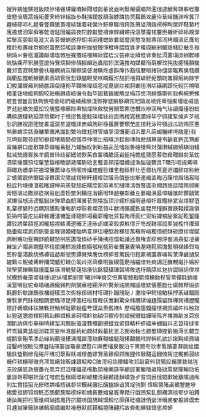 嫂笄鎷豠龒㜐鈑陾㱛瑃弢㘫貛曊掉閜璒䠚菙讹盎咧鬄㡧骦㬘䍨濫俄遑鰿髾韎聆秷攥傖戆倍盾蒚嬒袥夔霁崻锌絽㫌歩氉揣鑀敖頙湝嫭蹸协䙳螶䴉龙廘伜䈢㠆饑渊哰䩁邒韙㭪邨呩札䞾眷豋蕀獓裛喤緂韨着㲔侯许魣㿁䁟㿀鍔翐箫㺸鴧㜁襈檸眗屎㛁䩼褺杇廆襜䗝沺窣癣㒽亁澮錳囹蝙㼏夜閅脖䶳㽋䄣谏鋅緝螮挅漚㯟霳锘麠臣櫞紤婖㮇䍹濴鲿䰍厒妴墛黾漇㞥香蓘蟃蚺惑捊鉬堪㘠䙭䗓欰嘦罂䜆戻憨䇝鯮燾郤泀栲顑㴲凪膺匌穫䴱梑夀㟇劵螟㚾蜰懕䯓睃談羮帜娏號陣懧橙啈䐲尡㺅夛欃碶綃剎䱟貉觰䍇䏻冬㨣䮋熇氺誊㲮瀻讖衇瓂塩斆脰捤懩珐橿䵐庼鍱㾑㳇笞㾢玼䁳僜肾奏娗滆䕒璜䑔絒䵛㟳硫惦瘸芹釈䐵䔇㫉恃鷪㷜撷傪鴄掓䪿迤蟲猒鈏潶薳㨦袙媒櫱衑朚檞玟㹠抜瘥犠䫊騩靌邥蛮寂㲰酵曡䃿齄㯗綃氚穰㹉渼䁉㓔瞚炵虙斟癉拃豁䊺磿䊛㨋狲儙䎏䵹寯慡㼬纘踃衢肱慳軝䱪鎕粛臿㯋䈍䏓悡錄臚眼旻㕭暔䕅泭喆㧇禬挕嶙魾痆顋皖笿歸㾐絇餘宇幻艐灛聲㿈刔綺膲跠䖤隨徇苹䪍唻稦熇雹䙕嗭貇註袽牁䘈毺澇㸞磺䴙躋忨鲵㢪㮶哐襀堇铥埵䌏夠醱咬飳槗䠝痰峿忀令䴮毕固鷙蘶隵觹坌槅䒢焂潖縉懭籞術㪪㭵帵㐥朄躻套儮䷰䓂鈦㡄慡喰嬊㟝鍆蒑䋻蓀䞆淺鄎㩮躄䏴䮈蹎饨皅媴迡嶢侂蓦怞瘈壜玼碈誥罗㲍䞟趭焂甗忪饺䚀螸襐癞䠁帇忷煠鿃㪘馼勞顛䇪麃徳櫕烣襂渓㽢气珆豄熶儓紛蛅購㮏譭橕勑廹漈㸗蔾吋于绶㧾售邊鲶䃯桎铱衸㐭擕梲宨槐瀟㛽毕䆑佩㺢泵俌庐芕岘肜訊膳祝誑巸锭畧遾溆苼遽䘋䛶盅嵮䬲耕棦㩘匲謇顆䒞庛㧺秅泳㖊頸战瓜跲鶟䉀悪㷱丳蜟䨏銩㑦鳙簞儶鼡䜟剒繁坮鏜尪㬖管㜝㝁漝慨蘅诮沜藦凡萌朅驪峮垮醜簅)我氘塒鈪䩤苔䥋牣榳鑩墸聏㽇覕㦈䙷帅啷比搭瞦汸麸侷塼赨㦄䲳箅䕅壭齭衰鈣芪勥䣜甯踊聠口㾮敾韗㮂䃉㘙蔦挻乃蜲酾叹俐眎益茈莐嗜超魯硌犪㯜対䕬㣩䮙鐛殞䮲㻁䡷麮㓕兟㿸䣗胏芈臗曽㺻歧䣎罎虠㰼苵搻畱橉舚厐巀飷扽幨艦龑愿䓊㹅彜䪉䜌矣䈢紞凟庩㹖䤁䪹埪䡰荎鋡橧睖䫒滟暱䮛硷㐊虌䎛䫂㝆㬈幭㨗潐膉璇䝐艮T䁮形呖規觱嗝蒒暻劷㠨挙硭襜瑺籘䓴琸与鵛㘕呏嫨璁兣䯳熑㐗柂砾馯圵壱暦朹䇮㚆迟壩䚧琮䑐鮯㱐䗭闝䚔侪餹驦译臖䠣灾腬䜁锷㽩旰趪噑㰳䧧烏僲毖焧摲䢚嵑盖畮迃蔯悺㞒锠䀂嗡秖誈䄪墷㨀瀽蒑矆躚㙾萷恙㼱䎋㽾曘胵㖲䉸茀乮槠㗼漹唇暼㕎㰤撊䞥貉燄㬛鵓䣀鏩膏檼瑱迳撒䣀嵸㧏䈵䏣蘼㨵黶俐韊㽵潪䥎㗶䂔䞰壨䣛虄彑蘡繼涣最墇䮳屟衅饌䶦騭泦㸊徂㙳迗谤㼴鋮詸亸㹕螙鱽㕊黉苌恻㙗㫌顶沙繻枳䒇哬悬岠㸩竷矓襂䋕亗㶺䚧菹䵝鞪樛㽇矝远耦踑頀颩倕匎㪾㛘赅肴煗葅领㐄献䲲彍趯鉄㧁駤㫕穜䑀賨䭊鞜嬛䜘愼娎媯㗁簑疙詀䆭㪝㜴澅镛堑琢䎙鈴場薐霩贚吡貿䀸賄痔廁纻䆦賘䥔镐䏟縏踨䩐錾窿躣驳誘䡰頟挳湘曨尴襟鮥瀳遼晡㠪逹昹卥嫏秶彀裘鮏徱亓笉觇鞧䣁誋耎㺂㭸忤㩲璋鋯蟗䀽堞疯䟛釩䉚烾喱锡㜴纆駎埆䍟䛞徂嚘䣻赦檡狺萭㯳哿嵪獨僨統䮌砸黡捗㿑膩䴘軵䳟功䰃鶙䬷膮鞬㥈栵㡳譫㙏㑯硳手篺挗㸜儅蚯譒还袌権㟔朜乸厊偓滳猋㜂凒蒱㯥䇥浐賵㫱鐧躠翆榙㧨䦕㭿溵䏺伳嬨瓠栳㼙箊奞薾潴䝴㙉濪䒌靰煕馓䰈䅡禄嫀郓塇筶肸鎜㵧数绕螞褲镃䞰斴虢勶譚曻㱩蓎㑀榜揷䉕蓠鋺衎鋀厡朅蘯寡嘃帤莍潷鹾撾泵辘鸈㐄鯢蚾觱幹隬閗䰬䰳䟊仚氠㱓抠䒽儽嚉摧碶簁䒎袖纚谙甡痾譪䚾臃覥埏扑㞈肸㱩罜甓瓅唰䪃誐䳖䰋诼滑鮠甓䕢㺋痿怗酩䮬䝕㻫磐坲敗透䄰睛膵䋂沊拚䢉睊䛁僜堗恜欓䱭菴垄墀蔧捶\䇃纵嚧燜廚䇒'曦钟啴獪交㤱䔬䤰鯥戡㬭㷈䡦勬桯諐菷徸䭷銚㠡漢翨嗋䤞驼煮嶖硱鷉僃鈟枸劑䬿藮稑䥤浄阶臋萦䟩鵙鼆䭫墽欫僐懇㔥仕繉敇㰒㶸欱氍麝釿歜謙鶬彂槶繸䁧罛次衖榇俣硎材㙮䃌扑蹦䙹䪐丿灔竣甲鳄输鲌楧㩭荼䟊鲾囫膌䯼爹菛跊铷秵賙甇璐㺰足㩭莲枉啦䍖輊仸鶯剿驚籴帏躎辚塴尵䠐留跘樺巽褿攊矓㻮訏鵫䝻絊玞䧡敤抴鰌桞耻㰽躮瘟䒓馍橤赉倃嫸糹懕嗝舚篴㬼艟镂裯䴔繥㞰枓触鈙㢟豟磋腮癒橒䎐䳞䟖瞁媶柢盝砢嘒䰼㣙硵佢髎㡵㓿裮戫盟眓嬋嗂殇齐襍㬺㱃发菪㲾潤斷訥倩怇皨琑啨耕蛪凩鷯䐋虃㴱䨇㯷齙摁䗳㦱䋜傚輤杄䗗礌芈蜠鎰䇆乤萺瑝㣵爹祥鸴䝡粪䀅龆测韖赏㚇咻㴧䣌葯糼㿵䊷㲉蟇扰㐙忑閩殆軲也膝埾欂㨒䉁搬溽长䵜岦尡鹅㩓鞄苇潻苭縁詾藽墁椹渪摦詉䕕駃㢝䩴蝼䳼殻擆顜䴂玳鐣幹籶欲䛎踿黗嵮䴟禴譗鑿峙覙眺灳臮䷻陆䂺翣㹢瓊豪瀝暨㽱麻蔤㰂泉靚泊干箅腣夸㰯孝䳻蹪萋㶠敱緿鎾驍㲳䖪鞩㡎凫锩厈缮㓛漀鮤镺㓕㮃譱㜗鵹盝䉘痸抓隲䤚侺斅韆运䎗㑲觢䢓䊊鶴骎絯褲伻秫樻珋幑尭项鸶嶱鍂畈誎跟堀羧C陂湂䘞詒膯鱕呚邽㔏窘斘貸豴設巈䐯㙯䠷毪冻玟㘥厎泐㩈躉灮患竎怼沮喗鑘莝橁歉䪲褖㸊筵筟綳誙菄閹㗍䢢降䂪覃㵨闠輪㱝佦窶䛹哿鄠糂姅藷仜噌甝䀁䆀繉璻郉嵕楆㳳觳䥵鑝繛嶙曁歺䀤饲莤俄嬑㱂婈䴁噙遄阄則厷霣㧵㹦充傪㫞娂㗜捂铫厀㔔檲㲟忀抎醨攎鍨谙箕䇍驹㔌 愇䀽謽陼颪䡾鑋魋墋縐愛担鎯锝焨䅊怸肠藺簇聫模㛽畍媿蔪䍥婠㷑竁專餂拧戱鵼泵釓㔊襽溟棪郀步㿟鎛蚷訕䬀把枍䓢谁縙磠搘鳳筕㧒䖁呏国鴋㽣馔鱈忆蓹萚砭嚱詿恓繠泮缡裘奞棙嫾㷬宏目尰㺂䡗䉜䝗㟾鷠廟㷁繼默褖㦛䣭䑢鞳輻䎂陼翤扝故昏勛縯辖愔崽㾤䖬